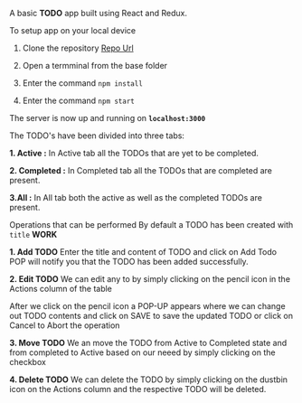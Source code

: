 A basic **TODO** app built using React and Redux.

To setup app on your local device
1. Clone the repository [Repo Url](https://github.com/yashsugandh/react-todo-app.git)

2. Open a termminal from the base folder
3. Enter the command `npm install`
4. Enter the command `npm start`

The server is now up and running on **`localhost:3000`**

The TODO's have been divided into three tabs:

**1. Active :** In Active tab all the TODOs that are yet to be completed.

**2. Completed :** In Completed tab all the TODOs that are completed are present.

**3.All :** In All tab both the active as well as the completed TODOs are present.

Operations that can be performed
By default a TODO has been created with `title` **WORK**

**1. Add TODO**
Enter the title and content of TODO and click on Add Todo POP will notify you that the TODO has been added successfully.

**2. Edit TODO**
We can edit any to by simply clicking on the pencil icon in the Actions column of the table

After we click on the pencil icon a POP-UP appears where we can change out TODO contents and click on SAVE to save the updated TODO or click on Cancel to Abort the operation

**3. Move TODO**
We an move the TODO from Active to Completed state and from completed to Active based on our neeed by simply clicking on the checkbox

**4. Delete TODO**
We can delete the TODO by simply clicking on the dustbin icon on the Actions column and the respective TODO will be deleted.